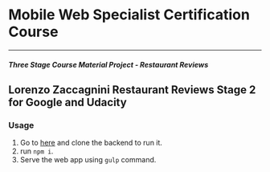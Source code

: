# Mobile Web Specialist Certification Course
---
#### _Three Stage Course Material Project - Restaurant Reviews_

## Lorenzo Zaccagnini Restaurant Reviews Stage 2 for Google and Udacity

### Usage
1. Go to [here](https://github.com/udacity/mws-restaurant-stage-2) and clone the backend to run it.
2. run `npm i`.
3. Serve the web app using `gulp` command.
